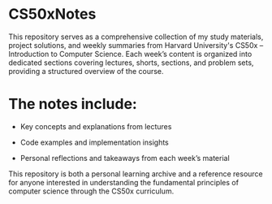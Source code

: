 # CS50xNotes
This repository serves as a comprehensive collection of my study materials, project solutions, and weekly summaries from Harvard University's CS50x – Introduction to Computer Science.
Each week’s content is organized into dedicated sections covering lectures, shorts, sections, and problem sets, providing a structured overview of the course.

# The notes include:

- Key concepts and explanations from lectures

- Code examples and implementation insights

- Personal reflections and takeaways from each week’s material

This repository is both a personal learning archive and a reference resource for anyone interested in understanding the fundamental principles of computer science through the CS50x curriculum.

